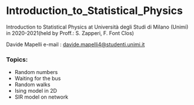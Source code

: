# Introduction_to_Statistical_Physics
Introduction to Statistical Physics at Università degli Studi di Milano (Unimi) in 2020-2021(held by Proff.: S. Zapperi, F. Font Clos) 


Davide Mapelli
e-mail : davide.mapelli4@studenti.unimi.it

### Topics:
 - Random numbers 
 - Waiting for the bus
 - Random walks
 - Ising model in 2D 
 - SIR model on network
